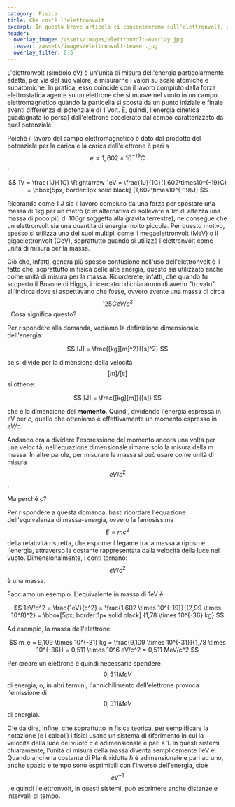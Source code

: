 ```yaml
---
category: Fisica
title: Che cos'è l'elettronvolt
excerpt: In questo breve articolo ci concentreremo sull'elettronvolt, una delle unità di misura più utilizzate in fisica delle particelle e ai cui i fisici sono così affezionati da usarlo per misurare praticamente tutto.
header:
  overlay_image: /assets/images/elettronvolt-overlay.jpg
  teaser: /assets/images/elettronvolt-teaser.jpg
  overlay_filter: 0.5
---
```


L'elettronvolt (simbolo eV) è un'unità di misura dell'energia particolarmente adatta, per via del suo valore, a misurarne i valori su scale atomiche e subatomiche. In pratica, esso coincide con il lavoro compiuto dalla forza elettrostatica agente su un elettrone che si muove nel vuoto in un campo elettromagnetico quando la particella si sposta da un punto iniziale e finale aventi differenza di potenziale di 1 Volt. È, quindi, l'energia cinetica guadagnata (o persa) dall'elettrone accelerato dal campo caratterizzato da quel potenziale.

Poiché il lavoro del campo elettromagnetico è dato dal prodotto del potenziale per la carica e la carica dell'elettrone è pari a $$ e = 1,602\times10^{-19}C $$:

$$ 1V = \frac{1J}{1C} \Rightarrow 1eV = \frac{1J}{1C}(1,602\times10^{-19}C) = \bbox[5px, border:1px solid black]
{1,602\times10^{-19}J} $$

Ricorando come 1 J sia il lavoro compiuto da una forza per spostare una massa di 1kg per un metro (o in alternativa di sollevare a 1m di altezza una massa di poco più di 100gr soggetta alla gravità terrestre), ne consegue che un elettronvolt sia una quantità di energia molto piccola. Per questo motivo, spesso si utilizza uno dei suoi multipli come il megaelettronvolt (MeV) o il gigaelettronvolt (GeV), soprattutto quando si utilizzà l'elettronvolt come unità di misura per la massa.

Ciò che, infatti, genera più spesso confusione nell'uso dell'elettronvolt è il fatto che, soprattutto in fisica delle alte energia, questo sia utilizzato anche come unità di misura per la massa. Ricorderete, infatti, che quando fu scoperto il Bosone di Higgs, i ricercatori dichiararono di averlo "trovato" all'incirca dove si aspettavano che fosse, ovvero avente una massa di circa $$ 125 GeV/c^2 $$. Cosa significa questo?

Per rispondere alla domanda, vediamo la definizione dimensionale dell'energia:

$$ [J] = \frac{[kg][m]^2}{[s]^2} $$

se si divide per la dimensione della velocità $$ [m]/[s] $$ si ottiene:

$$ [J] = \frac{[kg][m]}{[s]} $$

che è la dimensione del __momento__. Quindi, dividendo l'energia espressa in eV per _c_, quello che otteniamo è effettivamente un momento espresso in _eV/c_.

Andando ora a dividere l'espressione del momento ancora una volta per una velocità, nell'equazione dimensionale rimane solo la misura della m
massa. In altre parole, per misurare la massa si può usare come unità di misura $$ eV/c^2 $$.

Ma perché _c_?

Per rispondere a questa domanda, basti ricordare l'equazione dell'equivalenza di massa-energia, ovvero la famosissima $$ E = mc^2 $$ della relatività ristretta, che esprime il legame tra la massa a riposo e l'energia, attraverso la costante rappresentata dalla velocità della luce nel vuoto. Dimensionalmente, i conti tornano: $$ eV/c^2 $$ è una massa.

Facciamo un esempio. L'equivalente in massa di 1eV è:

$$ 1eV/c^2 = \frac{1eV}{c^2} = \frac{1,602 \times 10^{-19}}{(2,99 \times 10^8)^2} = \bbox[5px, border:1px solid black]
{1,78 \times 10^{-36} kg} $$

Ad esempio, la massa dell'elettrone:

$$ m_e = 9,109 \times 10^{-31} kg = \frac{9,109 \times 10^{-31}}{1,78 \times 10^{-36}} = 0,511 \times 10^6 eV/c^2 = 0,511 MeV/c^2 $$

Per creare un elettrone è quindi necessario spendere $$ 0,511 MeV $$ di energia, o, in altri termini, l'annichilimento dell'elettrone provoca l'emissione di $$ 0,511 MeV $$ di energia).

C'è da dire, infine, che soprattutto in fisica teorica, per semplificare la notazione (e i calcoli) i fisici usano un sistema di riferimento in cui la velocità della luce del vuoto _c_ è adimensionale e pari a 1. In questi sistemi, chiaramente, l'unità di misura della massa diventa semplicemente l'eV e. Quando anche la costante di Plank ridotta _ħ_ è adimensionale e pari ad uno, anche spazio e tempo sono esprimibili con l'inverso dell'energia, cioè $$ eV^{-1} $$, e quindi l'elettronvolt, in questi sistemi, può esprimere anche distanze e intervalli di tempo.